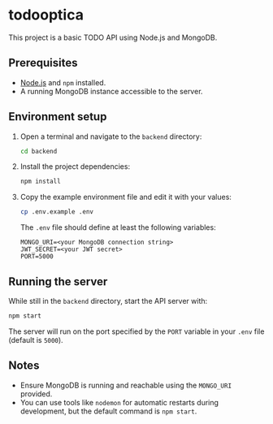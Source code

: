 # todooptica

This project is a basic TODO API using Node.js and MongoDB.

## Prerequisites

- [Node.js](https://nodejs.org/) and `npm` installed.
- A running MongoDB instance accessible to the server.

## Environment setup

1. Open a terminal and navigate to the `backend` directory:

   ```bash
   cd backend
   ```

2. Install the project dependencies:

   ```bash
   npm install
   ```

3. Copy the example environment file and edit it with your values:

   ```bash
   cp .env.example .env
   ```

   The `.env` file should define at least the following variables:

   ```
   MONGO_URI=<your MongoDB connection string>
   JWT_SECRET=<your JWT secret>
   PORT=5000
   ```

## Running the server

While still in the `backend` directory, start the API server with:

```bash
npm start
```

The server will run on the port specified by the `PORT` variable in your `.env` file (default is `5000`).

## Notes

- Ensure MongoDB is running and reachable using the `MONGO_URI` provided.
- You can use tools like `nodemon` for automatic restarts during development, but the default command is `npm start`.
